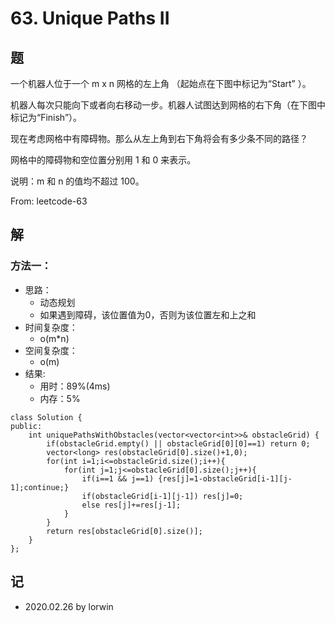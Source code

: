 # 63. Unique Paths II

## 题

一个机器人位于一个 m x n 网格的左上角 （起始点在下图中标记为“Start” ）。

机器人每次只能向下或者向右移动一步。机器人试图达到网格的右下角（在下图中标记为“Finish”）。

现在考虑网格中有障碍物。那么从左上角到右下角将会有多少条不同的路径？

网格中的障碍物和空位置分别用 1 和 0 来表示。

说明：m 和 n 的值均不超过 100。

From: leetcode-63

## 解

### 方法一：
- 思路：
  - 动态规划
  - 如果遇到障碍，该位置值为0，否则为该位置左和上之和
- 时间复杂度：
  - o(m*n)
- 空间复杂度：
  - o(m)
- 结果:
  - 用时：89%(4ms)
  - 内存：5%
```
class Solution {
public:
    int uniquePathsWithObstacles(vector<vector<int>>& obstacleGrid) {
        if(obstacleGrid.empty() || obstacleGrid[0][0]==1) return 0;
        vector<long> res(obstacleGrid[0].size()+1,0);
        for(int i=1;i<=obstacleGrid.size();i++){
            for(int j=1;j<=obstacleGrid[0].size();j++){
                if(i==1 && j==1) {res[j]=1-obstacleGrid[i-1][j-1];continue;}
                if(obstacleGrid[i-1][j-1]) res[j]=0;
                else res[j]+=res[j-1];
            }
        }
        return res[obstacleGrid[0].size()];
    }
};
```

## 记

- 2020.02.26 by lorwin